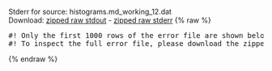 Stderr for source:  histograms.md_working_12.dat   
Download: [zipped raw stdout](histograms.md_working_12.dat.plumed_master.stdout.txt.zip) - [zipped raw stderr](histograms.md_working_12.dat.plumed_master.stderr.txt.zip) 
{% raw %}
<pre>
#! Only the first 1000 rows of the error file are shown below
#! To inspect the full error file, please download the zipped raw stderr file above
</pre>
{% endraw %}
